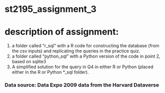 # st2195_assignment_3

# description of assignment:
1. a folder called “r_sql” with a R code for constructing the database (from the csv
inputs) and replicating the queries in the practice quiz.
2. a folder called “python_sql” with a Python version of the code in point 2, based
on sqlite3
3. A simplified solution for the query in Q4 in either R or Python (placed either in
the R or Python *_sql folder).

### Data source: Data Expo 2009 data from the Harvard Dataverse 
